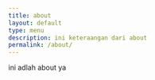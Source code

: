 ```yaml
---
title: about
layout: default
type: menu
description: ini keteraangan dari about
permalink: /about/
---
```


ini adlah about ya
